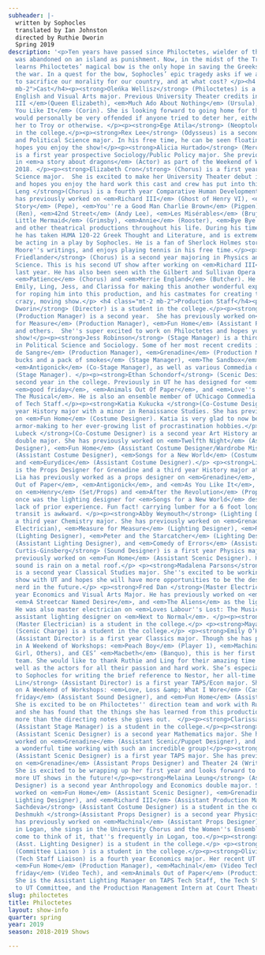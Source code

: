 ```yaml
---
subheader: |-
  written by Sophocles
  translated by Ian Johnston
  directed by Ruthie Dworin
  Spring 2019
description: '<p>Ten years have passed since Philoctetes, wielder of the bow of Heracles,
  was abandoned on an island as punishment. Now, in the midst of the Trojan war, Odysseus
  learns Philoctetes’ magical bow is the only hope in saving the Greeks and winning
  the war. In a quest for the bow, Sophocles’ epic tragedy asks if we are willing
  to sacrifice our morality for our country, and at what cost? </p><h4 class="mt-2
  mb-2">Cast</h4><p><strong>Oleńka Wellisz</strong> (Philoctetes) is a second year
  English and Visual Arts major. Previous University Theater credits include <em>Richard
  III </em>(Queen Elizabeth), <em>Much Ado About Nothing</em> (Ursula), and <em>As
  You Like It</em> (Corin). She is looking forward to going home for the summer, and
  would personally be very offended if anyone tried to deter her, either by taking
  her to Troy or otherwise. </p><p><strong>Ege Atila</strong> (Neoptolemus) is a student
  in the college.</p><p><strong>Rex Lee</strong> (Odysseus) is a second year History
  and Political Science major. In his free time, he can be seen floating around. He
  hopes you enjoy the show!</p><p><strong>Alicia Hurtado</strong> (Merchant/Chorus)
  is a first year prospective Sociology/Public Policy major. She previously appeared
  in <em>a story about dragons</em> (Actor) as part of the Weekend of Workshops Fall
  2018. </p><p><strong>Elizabeth Cron</strong> (Chorus) is a first year Environmental
  Science major.  She is excited to make her University Theater debut in <em>Philoctetes</em>,
  and hopes you enjoy the hard work this cast and crew has put into this production.</p><p><strong>Ken
  Leng </strong>(Chorus) is a fourth year Comparative Human Development major. He
  has previously worked on <em>Richard III</em> (Ghost of Henry VI), <em>West Side
  Story</em> (Pepe), <em>You''re a Good Man Charlie Brown</em> (Pigpen), <em>Footloose</em>
  (Ren), <em>42nd Street</em> (Andy Lee), <em>Les Misérables</em> (Brujon), <em>The
  Little Mermaid</em> (Grimsby), <em>Annie</em> (Rooster), <em>Bye Bye Birdie </em>(Hugo),
  and other theatrical productions throughout his life. During his time at the College,
  he has taken HUMA 120-22 Greek Thought and Literature, and is extremely happy to
  be acting in a play by Sophocles. He is a fan of Sherlock Holmes stories and Alan
  Moore''s writings, and enjoys playing tennis in his free time.</p><p><strong>Noah
  Friedlander</strong> (Chorus) is a second year majoring in Physics and Political
  Science. This is his second UT show after working on <em>Richard III</em> (Ensemble)
  last year. He has also been seen with the Gilbert and Sullivan Opera Company in
  <em>Patience</em> (Chorus) and <em>Merrie England</em> (Butcher). He thanks Ruthie,
  Emily, Ling, Jess, and Clarissa for making this another wonderful experience, Nina
  for roping him into this production, and his castmates for creating this funny,
  crazy, moving show.</p> <h4 class="mt-2 mb-2">Production Staff</h4><p><strong>Ruthie
  Dworin</strong> (Director) is a student in the college.</p><p><strong>Nicola Lustig</strong>
  (Production Manager) is a second year.  She has previously worked on<em> Measure
  for Measure</em> (Production Manager), <em>Fun Home</em> (Assistant Production Manager),
  and others.  She''s super excited to work on Philoctetes and hopes you enjoy the
  show!</p><p><strong>Jess Robinson</strong> (Stage Manager) is a third year majoring
  in Political Science and Sociology. Some of her most recent credits include <em>Bodas
  de Sangre</em> (Production Manager), <em>Grenadine</em> (Production Manager), <em>500
  bucks and a pack of smokes</em> (Stage Manager), <em>The Sandbox</em> (Sandbox Designer),
  <em>Antigonick</em> (Co-Stage Manager), as well as various Commedia dell''arte shows
  (Stage Manager). </p><p><strong>Ethan Schondorf</strong> (Scenic Designer) is a
  second year in the college. Previously in UT he has designed for <em>Fun Home</em>,
  <em>good friday</em>, <em>Animals Out Of Paper</em>, and <em>Love''s Labour''s Lost:
  The Musical</em>. He is also an ensemble member of UChicago Commedia and a member
  of Tech Staff.</p><p><strong>Katia Kukucka </strong>(Co-Costume Designer) is a second
  year History major with a minor in Renaissance Studies. She has previously worked
  on <em>Fun Home</em> (Costume Designer). Katia is very glad to now be able to add
  armor-making to her ever-growing list of procrastination hobbies.</p><p><strong>Nina
  Lubeck </strong>(Co-Costume Designer) is a second year Art History and Mathematics
  double major. She has previously worked on <em>Twelfth Night</em> (Assistant Costume
  Designer), <em>Fun Home</em> (Assistant Costume Designer/Wardrobe Mistress), <em>Grenadine</em>
  (Assistant Costume Designer), <em>Songs for a New World</em> (Costume Designer),
  and <em>Eurydice</em> (Assistant Costume Designer).</p> <p><strong>Lia Bauer-Goulden</strong>
  is the Props Designer for Grenadine and a third year History major at the College.
  Lia has previously worked as a props designer on <em>Grenadine</em>, <em>Animals
  Out of Paper</em>, <em>Antigonick</em>, and <em>As You Like It</em>, has assisted
  on <em>Henry</em> (Set/Props) and <em>After the Revolution</em> (Props), and strangely
  once was the lighting designer for <em>Songs for a New World</em> despite a total
  lack of prior experience. Fun fact! carrying lumber for a 6 foot long bow on public
  transit is awkward. </p><p><strong>Abby Weymouth</strong> (Lighting Designer) is
  a third year Chemistry major. She has previously worked on <em>Grenadine</em> (Master
  Electrician), <em>Measure for Measure</em> (Lighting Designer), <em>Richard III</em>
  (Lighting Designer), <em>Peter and the Starcatcher</em> (Lighting Designer), <em>Circe</em>
  (Assistant Lighting Designer), and <em>Comedy of Errors</em> (Assistant Set Designer).</p><p><strong>Zach
  Curtis-Ginsberg</strong> (Sound Designer) is a first year Physics major. He has
  previously worked on <em>Fun Home</em> (Assistant Scenic Designer). His favorite
  sound is rain on a metal roof.</p> <p><strong>Madalena Parsons</strong> (Dramaturg)
  is a second year Classical Studies major. She''s excited to be working on her first
  show with UT and hopes she will have more opportunities to be the designated classics
  nerd in the future.</p> <p><strong>Fred Dan </strong>(Master Electrician) is a second
  year Economics and Visual Arts Major. He has previously worked on <em>Fun Home</em>,
  <em>A Streetcar Named Desire</em>, and <em>The Aliens</em> as the lighting designer.
  He was also master electrician on <em>Loves Labour''s Lost: The Musical</em> and
  assistant lighting designer on <em>Next to Normal</em>. </p><p><strong>Isaiah Zwick-Schachter</strong>
  (Master Electrician) is a student in the college.</p> <p><strong>Maya Jain</strong>
  (Scenic Charge) is a student in the college.</p> <p><strong>Emily O’Heir</strong>
  (Assistant Director) is a first year Classics major. Though she has previously acted
  in A Weekend of Workshops: <em>Peach Boy</em> (Player 1), <em>Machinal</em> (Telephone
  Girl, Others), and CES’ <em>Macbeth</em> (Banquo), this is her first time on a direction
  team. She would like to thank Ruthie and Ling for their amazing time together, as
  well as the actors for all their passion and hard work. She’s especially grateful
  to Sophocles for writing the brief reference to Nestor, her all-time favorite cat. </p><p><strong>Ling
  Lin</strong> (Assistant Director) is a first year TAPS/Econ major. She has worked
  on A Weekend of Workshops: <em>Love, Loss &amp; What I Wore</em> (Cast), <em>good
  friday</em> (Assistant Sound Designer), and <em>Fun Home</em> (Assistant Sound Designer).
  She is excited to be on Philoctetes'' direction team and work with Ruthie again,
  and she has found that the things she has learned from this production are much
  more than the directing notes she gives out.  </p><p><strong>Clarissa Mullig</strong>
  (Assistant Stage Manager) is a student in the college.</p><p><strong>Lia O’Bryan</strong>
  (Assistant Scenic Designer) is a second year Mathematics major. She has previously
  worked on <em>Grenadine</em> (Assistant Scenic/Puppet Designer), and she’s having
  a wonderful time working with such an incredible group!</p><p><strong>Rea Brown</strong>
  (Assistant Scenic Designer) is a first year TAPS major. She has previously worked
  on <em>Grenadine</em> (Assistant Props Designer) and Theater 24 (Writer/Designer).
  She is excited to be wrapping up her first year and looks forward to working on
  more UT shows in the future!</p><p><strong>Melaina Leung</strong> (Assistant Scenic
  Designer) is a second year Anthropology and Economics double major. She has previously
  worked on <em>Fun Home</em> (Assistant Scenic Designer), <em>Grenadine</em> (Assistant
  Lighting Designer), and <em>Richard III</em> (Assistant Production Manager).</p><p><strong>Lara
  Sachdeva</strong> (Assistant Costume Designer) is a student in the college.</p><p><strong>Aware
  Deshmukh </strong>(Assistant Props Designer) is a second year Physics major. She
  has previously worked on <em>Machinal</em> (Assistant Props Designer). When not
  in Logan, she sings in the University Chorus and the Women''s Ensemble - although
  come to think of it, that''s frequently in Logan, too.</p><p><strong>Mary Mouton</strong>
  (Asst. Lighting Designer) is a student in the college.</p> <p><strong>Caitlyn Klum</strong>
  (Committee Liaison ) is a student in the college.</p><p><strong>Olivia Malone</strong>
  (Tech Staff Liaison) is a fourth year Economics major. Her recent UT credits are
  <em>Fun Home</em> (Production Manager), <em>Machinal</em> (Video Tech), <em>good
  friday</em> (Video Tech), and <em>Animals Out of Paper</em> (Production Manager).
  She is the Assistant Lighting Manager on TAPS Tech Staff, the Tech Staff Liaison
  to UT Committee, and the Production Management Intern at Court Theatre.</p>'
slug: philoctetes
title: Philoctetes
layout: show-info
quarter: spring
year: 2019
season: 2018-2019 Shows

---
```

